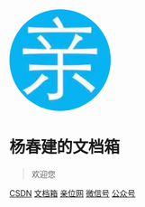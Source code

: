 <img width="180px" style="border-radius: 50%" bor src="./imgs/qin_200x200.jpg">

# 杨春建的文档箱


> 欢迎您


[CSDN](https://yangchunjian.blog.csdn.net)
[文档箱](#积累)
[亲位网](https://www.dearloc.com)
[微信号](https://www.yangchunjian.com/docbook/imgs/dearlocation.jpeg)
[公众号](https://www.yangchunjian.com/docbook/imgs/qrcode_for_gh_8756901e5b12_344.jpg)
